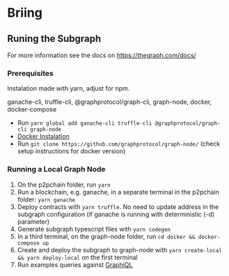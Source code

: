 # Briing


## Runing the Subgraph

For more information see the docs on https://thegraph.com/docs/

### Prerequisites

Instalation made with yarn, adjust for npm.

ganache-cli, truffle-cli, @graphprotocol/graph-cli, graph-node, docker, docker-compose

- Run `yarn global add ganache-cli truffle-cli @graphprotocol/graph-cli graph-node`
- [Docker Instalation](https://docs.docker.com/install/linux/docker-ce/debian/)
- Run `git clone https://github.com/graphprotocol/graph-node/` (check setup instructions for docker version)

### Running a Local Graph Node

1. On the p2pchain folder, run `yarn`
2. Run a blockchain, e.g. ganache, in a separate terminal in the p2pchain folder: `yarn ganache`
3. Deploy contracts with `yarn truffle`. No need to update address in the subgraph configuration (if ganache is running with deterministic (-d) parameter)
4. Generate subgraph typescript files with `yarn codegen`
5. In a third terminal, on the graph-node folder, run `cd docker && docker-compose up`
6. Create and deploy the subgraph to graph-node with `yarn create-local && yarn deploy-local` on the first terminal
7. Run examples queries against [GraphiQL](http://127.0.0.1:8000/subgraphs/name/j-mars/briing)